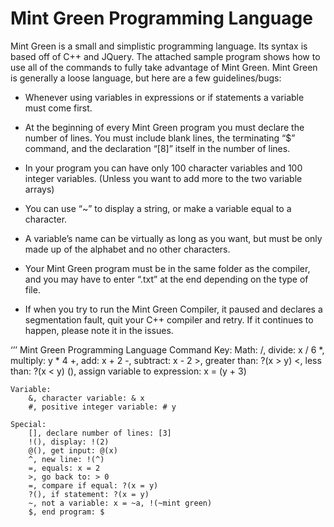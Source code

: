 # Mint Green Programming Language

Mint Green is a small and simplistic programming language. Its syntax is based off of C++ and JQuery. The attached sample program shows how to use all of the commands to fully take advantage of Mint Green. Mint Green is generally a loose language, but here are a few guidelines/bugs:

* Whenever using variables in expressions or if statements a variable must come first. 

* At the beginning of every Mint Green program you must declare the number of lines. 
You must include blank lines, the terminating “$” command, and the declaration “[8]” itself in the number of lines.

* In your program you can have only 100 character variables and 100 integer variables. (Unless you want to add more to the two variable arrays)

* You can use “~” to display a string, or make a variable equal to a character.

* A variable’s name can be virtually as long as you want, but must be only made up of the alphabet and no other characters.

* Your Mint Green program must be in the same folder as the compiler, and you may have to enter “.txt” at the end depending on the type of file.

* If when you try to run the Mint Green Compiler, it paused and declares a segmentation fault, quit your C++ compiler and retry. If it continues to happen, please note it in the issues.

‘’’
Mint Green Programming Language Command Key:
	Math:
		/, divide: x / 6
		*, multiply: y * 4
		+, add: x + 2
		-, subtract: x - 2
		>, greater than: ?(x > y)
		<, less than: ?(x < y)
		(), assign variable to expression: x = (y + 3)
		
	Variable:
		&, character variable: & x
		#, positive integer variable: # y
		
	Special:
		[], declare number of lines: [3]
		!(), display: !(2)
		@(), get input: @(x)
		^, new line: !(^)
		=, equals: x = 2
		>, go back to: > 0
		=, compare if equal: ?(x = y)
		?(), if statement: ?(x = y)
		~, not a variable: x = ~a, !(~mint green)
		$, end program: $
